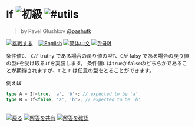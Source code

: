 <!--info-header-start--><h1>If <img src="https://img.shields.io/badge/-%E5%88%9D%E7%B4%9A-7aad0c" alt="初級"/> <img src="https://img.shields.io/badge/-%23utils-999" alt="#utils"/></h1><blockquote><p>by Pavel Glushkov <a href="https://github.com/pashutk" target="_blank">@pashutk</a></p></blockquote><p><a href="https://tsch.js.org/268/play/ja" target="_blank"><img src="https://img.shields.io/badge/-%E6%8C%91%E6%88%A6%E3%81%99%E3%82%8B-3178c6?logo=typescript&logoColor=white" alt="挑戦する"/></a> &nbsp;&nbsp;&nbsp;<a href="./README.md" target="_blank"><img src="https://img.shields.io/badge/-English-gray" alt="English"/></a>  <a href="./README.zh-CN.md" target="_blank"><img src="https://img.shields.io/badge/-%E7%AE%80%E4%BD%93%E4%B8%AD%E6%96%87-gray" alt="简体中文"/></a>  <a href="./README.ko.md" target="_blank"><img src="https://img.shields.io/badge/-%ED%95%9C%EA%B5%AD%EC%96%B4-gray" alt="한국어"/></a> </p><!--info-header-end-->

条件値`C`、 `C`が truthy である場合の戻り値の型`T`、`C`が falsy である場合の戻り値の型`F`を受け取る`If`を実装します。
条件値`C` は`true`か`false`のどちらかであることが期待されますが、`T` と `F` は任意の型をとることができます。

例えば

```ts
type A = If<true, 'a', 'b'>; // expected to be 'a'
type B = If<false, 'a', 'b'>; // expected to be 'b'
```

<!--info-footer-start--><br><a href="../../README.ja.md" target="_blank"><img src="https://img.shields.io/badge/-%E6%88%BB%E3%82%8B-grey" alt="戻る"/></a> <a href="https://tsch.js.org/268/answer/ja" target="_blank"><img src="https://img.shields.io/badge/-%E8%A7%A3%E7%AD%94%E3%82%92%E5%85%B1%E6%9C%89-teal" alt="解答を共有"/></a> <a href="https://tsch.js.org/268/solutions" target="_blank"><img src="https://img.shields.io/badge/-%E8%A7%A3%E7%AD%94%E3%82%92%E7%A2%BA%E8%AA%8D-de5a77?logo=awesome-lists&logoColor=white" alt="解答を確認"/></a> <!--info-footer-end-->
